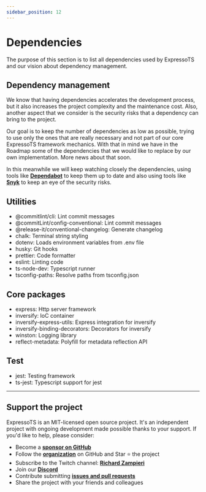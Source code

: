 ```yaml
---
sidebar_position: 12
---
```


# Dependencies

The purpose of this section is to list all dependencies used by ExpressoTS and our vision about dependency management.

## Dependency management

We know that having dependencies accelerates the development process, but it also increases the project complexity and the maintenance cost. Also, another aspect that we consider is the security risks that a dependency can bring to the project.

Our goal is to keep the number of dependencies as low as possible, trying to use only the ones that are really necessary and not part of our core ExpressoTS framework mechanics. With that in mind we have in the Roadmap some of the dependencies that we would like to replace by our own implementation. More news about that soon.

In this meanwhile we will keep watching closely the dependencies, using tools like **[Dependabot](https://dependabot.com/)** to keep them up to date and also using tools like **[Snyk](https://snyk.io/)** to keep an eye of the security risks.

## Utilities

- @commitlint/cli: Lint commit messages
- @commitLint/config-conventional: Lint commit messages
- @release-it/conventional-changelog: Generate changelog
- chalk: Terminal string styling
- dotenv: Loads environment variables from .env file
- husky: Git hooks
- prettier: Code formatter
- eslint: Linting code
- ts-node-dev: Typescript runner
- tsconfig-paths: Resolve paths from tsconfig.json

## Core packages

- express: Http server framework
- inversify: IoC container
- inversify-express-utils: Express integration for inversify
- inversify-binding-decorators: Decorators for inversify
- winston: Logging library
- reflect-metadata: Polyfill for metadata reflection API

## Test

- jest: Testing framework
- ts-jest: Typescript support for jest

---

## Support the project

ExpressoTS is an MIT-licensed open source project. It's an independent project with ongoing development made possible thanks to your support. If you'd like to help, please consider:

- Become a **[sponsor on GitHub](https://github.com/sponsors/expressots)**
- Follow the **[organization](https://github.com/expressots)** on GitHub and Star ⭐ the project
- Subscribe to the Twitch channel: **[Richard Zampieri](https://www.twitch.tv/richardzampieri)**
- Join our **[Discord](https://discord.com/invite/PyPJfGK)**
- Contribute submitting **[issues and pull requests](https://github.com/expressots/expressots/issues/new/choose)**
- Share the project with your friends and colleagues